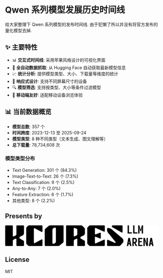 # Qwen 系列模型发展历史时间线

给大家整理下 Qwen 系列模型的发布时间线. 由于犯懒了所以并没有将官方发布的量化模型去掉.


## ✨ 主要特性

- 📊 **交互式时间线**: 采用苹果风格设计的可视化界面
- 🤖 **全自动数据抓取**: 从 Hugging Face 自动获取最新模型信息
- 📈 **统计分析**: 提供模型类型、大小、下载量等维度的统计
- 🎨 **响应式设计**: 支持不同屏幕尺寸的设备
- 🔍 **模型筛选**: 支持按类型、大小等条件过滤模型
- 📱 **移动端友好**: 适配移动设备浏览体验

## 📊 当前数据概览

- **模型总数**: 357 个
- **时间跨度**: 2023-12-13 至 2025-09-24
- **模型类型**: 8 种不同类型（文本生成、图文理解等）
- **总下载量**: 78,734,608 次

### 模型类型分布
- Text Generation: 301 个 (84.3%)
- Image-Text-to-Text: 26 个 (7.3%)
- Text Classification: 9 个 (2.5%)
- Any-to-Any: 7 个 (2.0%)
- Feature Extraction: 6 个 (1.7%)
- 其他类型: 8 个 (2.2%)

## Presents by

![](./assets/images/kcores-llm-arena-logo-black.png)


## License

MIT
